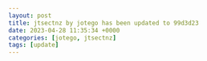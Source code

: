 ```yaml
---
layout: post
title: jtsectnz by jotego has been updated to 99d3d23
date: 2023-04-28 11:35:34 +0000
categories: [jotego, jtsectnz]
tags: [update]
---
```


